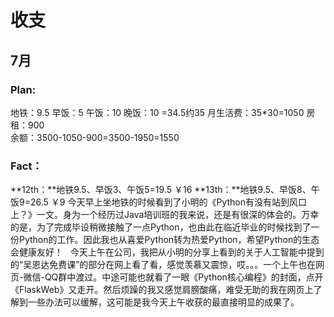 # 收支
## 7月
### Plan:  
地铁：9.5
早饭：5
午饭：10
晚饭：10
=34.5约35
月生活费：35*30=1050
房租：900  
余额：3500-1050-900=3500-1950=1550  
### Fact：  
**12th：**地铁9.5、早饭3、午饭5=19.5  ￥16
**13th：**地铁9.5、早饭8、午饭9=26.5  ￥9 
今天早上坐地铁的时候看到了小明的《Python有没有站到风口上？》一文。身为一个经历过Java培训班的我来说，还是有很深的体会的。万幸的是，为了完成毕设稍微接触了一点Python，也由此在临近毕业的时候找到了一份Python的工作。因此我也从喜爱Python转为热爱Python，希望Python的生态会健康友好！  
今天上午在公司，我把从小明的分享上看到的关于人工智能中提到的“吴恩达免费课”的部分在网上看了看，感觉羡慕又震惊，哎。。。一个上午也在网页-微信-QQ群中渡过。中途可能也就看了一眼《Python核心编程》的封面，点开《FlaskWeb》又走开。然后烦躁的我又感觉肩膀酸痛，难受无助的我在网页上了解到一些办法可以缓解，这可能是我今天上午收获的最直接明显的成果了。  
